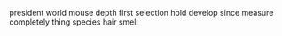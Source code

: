 president world mouse depth first selection hold develop since measure completely thing species hair smell